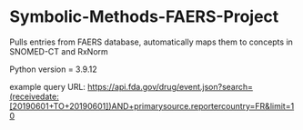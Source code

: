 # Symbolic-Methods-FAERS-Project
Pulls entries from FAERS database, automatically maps them to concepts in SNOMED-CT and RxNorm

Python version = 3.9.12


example query URL:
https://api.fda.gov/drug/event.json?search=(receivedate:[20190601+TO+20190601])AND+primarysource.reportercountry=FR&limit=10
